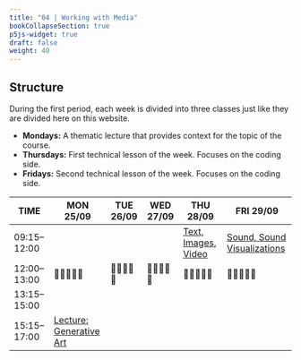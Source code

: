 ```yaml
---
title: "04 | Working with Media"
bookCollapseSection: true
p5js-widget: true
draft: false
weight: 40
---
```


## Structure

During the first period, each week is divided into three classes just like they are divided here on this website.

- **Mondays:** A thematic lecture that provides context for the topic of the course.
- **Thursdays:** First technical lesson of the week. Focuses on the coding side.
- **Fridays:** Second technical lesson of the week. Focuses on the coding side.

<div class="calendar">

| TIME | MON 25/09 | TUE 26/09 | WED 27/09 | THU 28/09 | FRI 29/09 |
| --- | --- | --- | --- | --- | --- |
| 09:15–12:00 |  |  |  | [Text, Images, Video](./lesson-01) | [Sound, Sound Visualizations](./lesson-02) |
| 12:00–13:00| 🥗🍜🍱🍝🍕 | 🥗🍜🍱🍝🍕 | 🥗🍜🍱🍝🍕 | 🥗🍜🍱🍝🍕 | 🥗🍜🍱🍝🍕 |
| 13:15–15:00 |  |  |  |  |  |
| 15:15–17:00 | [Lecture: Generative Art](./lecture) |  |  |  |  |

</div> 